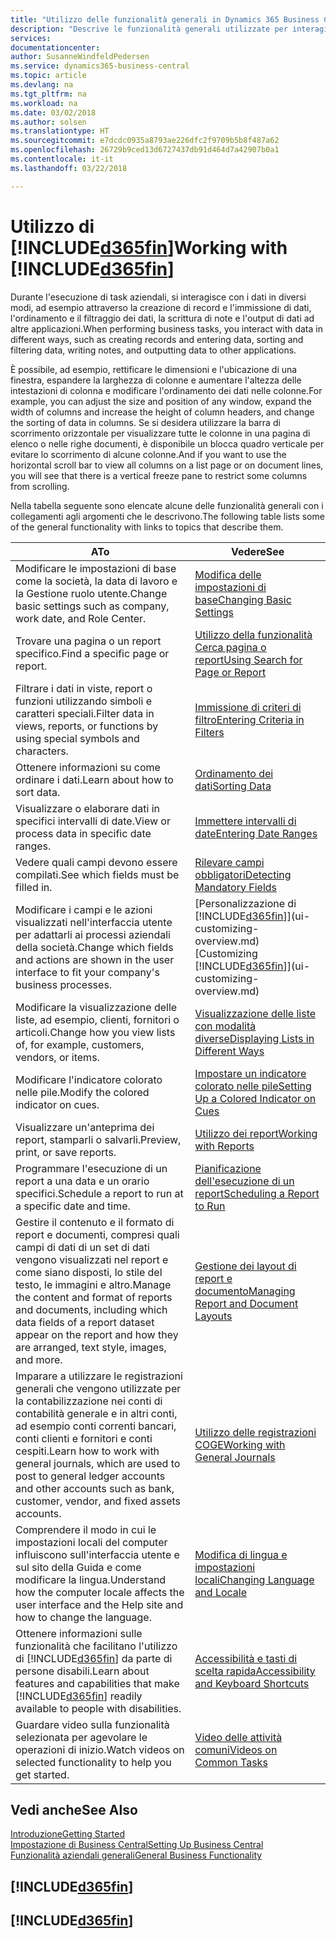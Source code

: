 ```yaml
---
title: "Utilizzo delle funzionalità generali in Dynamics 365 Business Central | Documenti Microsoft"
description: "Descrive le funzionalità generali utilizzate per interagire con i dati in Business Central, ad esempio per immettere valori, ordinare dati e modificare le visualizzazioni."
services: 
documentationcenter: 
author: SusanneWindfeldPedersen
ms.service: dynamics365-business-central
ms.topic: article
ms.devlang: na
ms.tgt_pltfrm: na
ms.workload: na
ms.date: 03/02/2018
ms.author: solsen
ms.translationtype: HT
ms.sourcegitcommit: e7dcdc0935a8793ae226dfc2f9709b5b8f487a62
ms.openlocfilehash: 26729b9ced13d6727437db91d464d7a42907b0a1
ms.contentlocale: it-it
ms.lasthandoff: 03/22/2018

---
```

# <a name="working-with-included365finincludesd365finmdmd"></a><span data-ttu-id="0b694-103">Utilizzo di [!INCLUDE[d365fin](includes/d365fin_md.md)]</span><span class="sxs-lookup"><span data-stu-id="0b694-103">Working with [!INCLUDE[d365fin](includes/d365fin_md.md)]</span></span>
<span data-ttu-id="0b694-104">Durante l'esecuzione di task aziendali, si interagisce con i dati in diversi modi, ad esempio attraverso la creazione di record e l'immissione di dati, l'ordinamento e il filtraggio dei dati, la scrittura di note e l'output di dati ad altre applicazioni.</span><span class="sxs-lookup"><span data-stu-id="0b694-104">When performing business tasks, you interact with data in different ways, such as creating records and entering data, sorting and filtering data, writing notes, and outputting data to other applications.</span></span>

<span data-ttu-id="0b694-105">È possibile, ad esempio, rettificare le dimensioni e l'ubicazione di una finestra, espandere la larghezza di colonne e aumentare l'altezza delle intestazioni di colonna e modificare l'ordinamento dei dati nelle colonne.</span><span class="sxs-lookup"><span data-stu-id="0b694-105">For example, you can adjust the size and position of any window, expand the width of columns and increase the height of column headers, and change the sorting of data in columns.</span></span> <span data-ttu-id="0b694-106">Se si desidera utilizzare la barra di scorrimento orizzontale per visualizzare tutte le colonne in una pagina di elenco o nelle righe documenti, è disponibile un blocca quadro verticale per evitare lo scorrimento di alcune colonne.</span><span class="sxs-lookup"><span data-stu-id="0b694-106">And if you want to use the horizontal scroll bar to view all columns on a list page or on document lines, you will see that there is a vertical freeze pane to restrict some columns from scrolling.</span></span>

<span data-ttu-id="0b694-107">Nella tabella seguente sono elencate alcune delle funzionalità generali con i collegamenti agli argomenti che le descrivono.</span><span class="sxs-lookup"><span data-stu-id="0b694-107">The following table lists some of the general functionality with links to topics that describe them.</span></span>

| <span data-ttu-id="0b694-108">A</span><span class="sxs-lookup"><span data-stu-id="0b694-108">To</span></span> | <span data-ttu-id="0b694-109">Vedere</span><span class="sxs-lookup"><span data-stu-id="0b694-109">See</span></span> |
| --- | --- |
| <span data-ttu-id="0b694-110">Modificare le impostazioni di base come la società, la data di lavoro e la Gestione ruolo utente.</span><span class="sxs-lookup"><span data-stu-id="0b694-110">Change basic settings such as company, work date, and Role Center.</span></span> |[<span data-ttu-id="0b694-111">Modifica delle impostazioni di base</span><span class="sxs-lookup"><span data-stu-id="0b694-111">Changing Basic Settings</span></span>](ui-change-basic-settings.md) |
| <span data-ttu-id="0b694-112">Trovare una pagina o un report specifico.</span><span class="sxs-lookup"><span data-stu-id="0b694-112">Find a specific page or report.</span></span> |[<span data-ttu-id="0b694-113">Utilizzo della funzionalità Cerca pagina o report</span><span class="sxs-lookup"><span data-stu-id="0b694-113">Using Search for Page or Report</span></span>](ui-search.md) |
| <span data-ttu-id="0b694-114">Filtrare i dati in viste, report o funzioni utilizzando simboli e caratteri speciali.</span><span class="sxs-lookup"><span data-stu-id="0b694-114">Filter data in views, reports, or functions by using special symbols and characters.</span></span> |[<span data-ttu-id="0b694-115">Immissione di criteri di filtro</span><span class="sxs-lookup"><span data-stu-id="0b694-115">Entering Criteria in Filters</span></span>](ui-enter-criteria-filters.md) |
| <span data-ttu-id="0b694-116">Ottenere informazioni su come ordinare i dati.</span><span class="sxs-lookup"><span data-stu-id="0b694-116">Learn about how to sort data.</span></span> |[<span data-ttu-id="0b694-117">Ordinamento dei dati</span><span class="sxs-lookup"><span data-stu-id="0b694-117">Sorting Data</span></span>](ui-sorting.md) |
| <span data-ttu-id="0b694-118">Visualizzare o elaborare dati in specifici intervalli di date.</span><span class="sxs-lookup"><span data-stu-id="0b694-118">View or process data in specific date ranges.</span></span> |[<span data-ttu-id="0b694-119">Immettere intervalli di date</span><span class="sxs-lookup"><span data-stu-id="0b694-119">Entering Date Ranges</span></span>](ui-enter-date-ranges.md) |
| <span data-ttu-id="0b694-120">Vedere quali campi devono essere compilati.</span><span class="sxs-lookup"><span data-stu-id="0b694-120">See which fields must be filled in.</span></span> |[<span data-ttu-id="0b694-121">Rilevare campi obbligatori</span><span class="sxs-lookup"><span data-stu-id="0b694-121">Detecting Mandatory Fields</span></span>](ui-mandatory-fields.md) |
| <span data-ttu-id="0b694-122">Modificare i campi e le azioni visualizzati nell'interfaccia utente per adattarli ai processi aziendali della società.</span><span class="sxs-lookup"><span data-stu-id="0b694-122">Change which fields and actions are shown in the user interface to fit your company's business processes.</span></span> |<span data-ttu-id="0b694-123">[Personalizzazione di [!INCLUDE[d365fin](includes/d365fin_md.md)]](ui-customizing-overview.md)</span><span class="sxs-lookup"><span data-stu-id="0b694-123">[Customizing [!INCLUDE[d365fin](includes/d365fin_md.md)]](ui-customizing-overview.md)</span></span> |
| <span data-ttu-id="0b694-124">Modificare la visualizzazione delle liste, ad esempio, clienti, fornitori o articoli.</span><span class="sxs-lookup"><span data-stu-id="0b694-124">Change how you view lists of, for example, customers, vendors, or items.</span></span> |[<span data-ttu-id="0b694-125">Visualizzazione delle liste con modalità diverse</span><span class="sxs-lookup"><span data-stu-id="0b694-125">Displaying Lists in Different Ways</span></span>](across-display-lists-different-views.md) |
| <span data-ttu-id="0b694-126">Modificare l'indicatore colorato nelle pile.</span><span class="sxs-lookup"><span data-stu-id="0b694-126">Modify the colored indicator on cues.</span></span> |[<span data-ttu-id="0b694-127">Impostare un indicatore colorato nelle pile</span><span class="sxs-lookup"><span data-stu-id="0b694-127">Setting Up a Colored Indicator on Cues</span></span>](ui-how-setup-colored-indicator-cues.md) |
|<span data-ttu-id="0b694-128">Visualizzare un'anteprima dei report, stamparli o salvarli.</span><span class="sxs-lookup"><span data-stu-id="0b694-128">Preview, print, or save reports.</span></span>|[<span data-ttu-id="0b694-129">Utilizzo dei report</span><span class="sxs-lookup"><span data-stu-id="0b694-129">Working with Reports</span></span>](ui-work-report.md)|
| <span data-ttu-id="0b694-130">Programmare l'esecuzione di un report a una data e un orario specifici.</span><span class="sxs-lookup"><span data-stu-id="0b694-130">Schedule a report to run at a specific date and time.</span></span> |[<span data-ttu-id="0b694-131">Pianificazione dell'esecuzione di un report</span><span class="sxs-lookup"><span data-stu-id="0b694-131">Scheduling a Report to Run</span></span>](ui-work-report.md#ScheduleReport) |
| <span data-ttu-id="0b694-132">Gestire il contenuto e il formato di report e documenti, compresi quali campi di dati di un set di dati vengono visualizzati nel report e come siano disposti, lo stile del testo, le immagini e altro.</span><span class="sxs-lookup"><span data-stu-id="0b694-132">Manage the content and format of reports and documents, including which data fields of a report dataset appear on the report and how they are arranged, text style, images, and more.</span></span>|[<span data-ttu-id="0b694-133">Gestione dei layout di report e documento</span><span class="sxs-lookup"><span data-stu-id="0b694-133">Managing Report and Document Layouts</span></span>](ui-manage-report-layouts.md) |
| <span data-ttu-id="0b694-134">Imparare a utilizzare le registrazioni generali che vengono utilizzate per la contabilizzazione nei conti di contabilità generale e in altri conti, ad esempio conti correnti bancari, conti clienti e fornitori e conti cespiti.</span><span class="sxs-lookup"><span data-stu-id="0b694-134">Learn how to work with general journals, which are used to post to general ledger accounts and other accounts such as bank, customer, vendor, and fixed assets accounts.</span></span> |[<span data-ttu-id="0b694-135">Utilizzo delle registrazioni COGE</span><span class="sxs-lookup"><span data-stu-id="0b694-135">Working with General Journals</span></span>](ui-work-general-journals.md) |
|<span data-ttu-id="0b694-136">Comprendere il modo in cui le impostazioni locali del computer influiscono sull'interfaccia utente e sul sito della Guida e come modificare la lingua.</span><span class="sxs-lookup"><span data-stu-id="0b694-136">Understand how the computer locale affects the user interface and the Help site and how to change the language.</span></span>|[<span data-ttu-id="0b694-137">Modifica di lingua e impostazioni locali</span><span class="sxs-lookup"><span data-stu-id="0b694-137">Changing Language and Locale</span></span>](about-locale-language.md)|
|<span data-ttu-id="0b694-138">Ottenere informazioni sulle funzionalità che facilitano l'utilizzo di [!INCLUDE[d365fin](includes/d365fin_md.md)] da parte di persone disabili.</span><span class="sxs-lookup"><span data-stu-id="0b694-138">Learn about features and capabilities that make [!INCLUDE[d365fin](includes/d365fin_md.md)] readily available to people with disabilities.</span></span>|[<span data-ttu-id="0b694-139">Accessibilità e tasti di scelta rapida</span><span class="sxs-lookup"><span data-stu-id="0b694-139">Accessibility and Keyboard Shortcuts</span></span>](ui-accessibility.md)|
|<span data-ttu-id="0b694-140">Guardare video sulla funzionalità selezionata per agevolare le operazioni di inizio.</span><span class="sxs-lookup"><span data-stu-id="0b694-140">Watch videos on selected functionality to help you get started.</span></span>|[<span data-ttu-id="0b694-141">Video delle attività comuni</span><span class="sxs-lookup"><span data-stu-id="0b694-141">Videos on Common Tasks</span></span>](across-videos.md)|  

## <a name="see-also"></a><span data-ttu-id="0b694-142">Vedi anche</span><span class="sxs-lookup"><span data-stu-id="0b694-142">See Also</span></span>
[<span data-ttu-id="0b694-143">Introduzione</span><span class="sxs-lookup"><span data-stu-id="0b694-143">Getting Started</span></span>](product-get-started.md)  
[<span data-ttu-id="0b694-144">Impostazione di Business Central</span><span class="sxs-lookup"><span data-stu-id="0b694-144">Setting Up Business Central</span></span>](setup.md)  
[<span data-ttu-id="0b694-145">Funzionalità aziendali generali</span><span class="sxs-lookup"><span data-stu-id="0b694-145">General Business Functionality</span></span>](ui-across-business-areas.md)  

## [!INCLUDE[d365fin](includes/free_trial_md.md)]  
## [!INCLUDE[d365fin](includes/training_link_md.md)]


